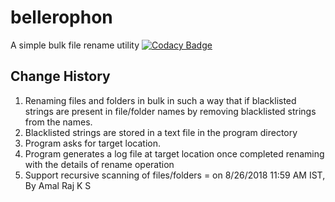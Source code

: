 # bellerophon
A simple bulk file rename utility
[![Codacy Badge](https://api.codacy.com/project/badge/Grade/5d5a1ca5440a4bf2992a0f2ca757114d)](https://www.codacy.com/app/amalrajks/bellerophon?utm_source=github.com&amp;utm_medium=referral&amp;utm_content=InspiredCoders/bellerophon&amp;utm_campaign=Badge_Grade)
## Change History
1. Renaming files and folders in bulk in such a way that if blacklisted
    strings are present in file/folder names by removing blacklisted strings from the names.
2. Blacklisted strings are stored in a text file in the program directory
3. Program asks for target location.
4. Program generates a log file at target location once completed
    renaming with the details of rename operation
5. Support recursive scanning of files/folders = on 8/26/2018 11:59 AM IST, By Amal Raj K S
